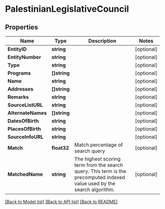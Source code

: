 # PalestinianLegislativeCouncil

## Properties

Name | Type | Description | Notes
------------ | ------------- | ------------- | -------------
**EntityID** | **string** |  | [optional] 
**EntityNumber** | **string** |  | [optional] 
**Type** | **string** |  | [optional] 
**Programs** | **[]string** |  | [optional] 
**Name** | **string** |  | [optional] 
**Addresses** | **[]string** |  | [optional] 
**Remarks** | **string** |  | [optional] 
**SourceListURL** | **string** |  | [optional] 
**AlternateNames** | **[]string** |  | [optional] 
**DatesOfBirth** | **string** |  | [optional] 
**PlacesOfBirth** | **string** |  | [optional] 
**SourceInfoURL** | **string** |  | [optional] 
**Match** | **float32** | Match percentage of search query | [optional] 
**MatchedName** | **string** | The highest scoring term from the search query. This term is the precomputed indexed value used by the search algorithm. | [optional] 

[[Back to Model list]](../README.md#documentation-for-models) [[Back to API list]](../README.md#documentation-for-api-endpoints) [[Back to README]](../README.md)


